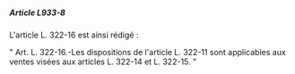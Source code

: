##### Article L933-8

L'article L. 322-16 est ainsi rédigé :

" Art. L. 322-16.-Les dispositions de l'article L. 322-11 sont applicables aux ventes visées aux articles L. 322-14 et L. 322-15. "

